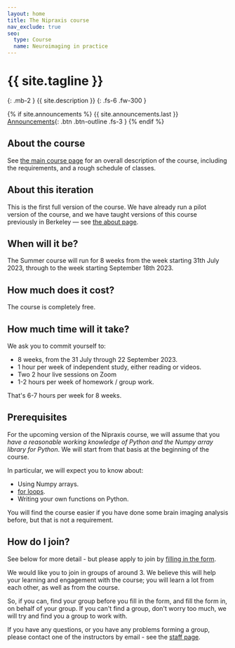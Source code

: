 ```yaml
---
layout: home
title: The Nipraxis course
nav_exclude: true
seo:
  type: Course
  name: Neuroimaging in practice
---
```


# {{ site.tagline }}
{: .mb-2 }
{{ site.description }}
{: .fs-6 .fw-300 }

{% if site.announcements %}
{{ site.announcements.last }}
[Announcements](announcements.md){: .btn .btn-outline .fs-3 }
{% endif %}

## About the course

See [the main course page](https://nipraxis.org) for an overall
description of the course, including the requirements, and a rough
schedule of classes.

## About this iteration

This is the first full version of the course.  We have already run a
pilot version of the course, and we have taught versions of this
course previously in Berkeley — see [the about page](about#resources).

## When will it be?

The Summer course will run for 8 weeks from the week starting 31th July 2023, through to the week starting September 18th 2023.

## How much does it cost?

The course is completely free.

## How much time will it take?

We ask you to commit yourself to:

* 8 weeks, from the 31 July through 22 September 2023.
* 1 hour per week of independent study, either reading or videos.
* Two 2 hour live sessions on Zoom
* 1-2 hours per week of homework / group work.

That's 6-7 hours per week for 8 weeks.

## Prerequisites

For the upcoming version of the Nipraxis course, we will assume that you *have
a reasonable working knowledge of Python and the Numpy array library for
Python*.  We will start from that basis at the beginning of the course.

In particular, we will expect you to know about:

* Using Numpy arrays.
* [for loops](https://en.wikipedia.org/wiki/For_loop).
* Writing your own functions on Python.

You will find the course easier if you have done some brain imaging analysis
before, but that is not a requirement.

## How do I join?

See below for more detail - but please apply to join by [filling in
the form](https://forms.gle/fz2E6q6HvqnyCmSp9).

We would like you to join in groups of around 3.  We believe this will help
your learning and engagement with the course; you will learn a lot from each
other, as well as from the course.

So, if you can, find your group before you fill in the form, and fill the form
in, on behalf of your group.  If you can't find a group, don't worry too much,
we will try and find you a group to work with.

If you have any questions, or you have any problems forming a group, please
contact one of the instructors by email - see the [staff page](staff).
